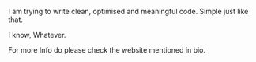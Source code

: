 I am trying to write clean, optimised and meaningful code.
Simple just like that.

I know, Whatever.

For more Info do please check the website mentioned in bio.
